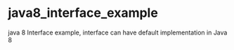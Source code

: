 java8_interface_example
=======================

java 8 Interface example, interface can have default implementation in Java 8

